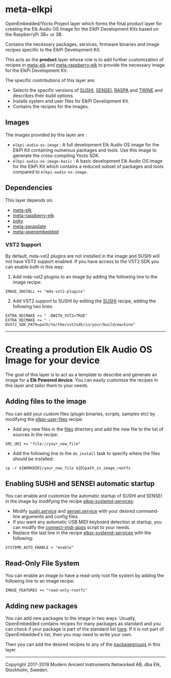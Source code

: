 # meta-elkpi

OpenEmbedded/Yocto Project layer which forms the final product layer for
 creating the Elk Audio OS Image for the ElkPi Development Kits based on the
 RaspberryPi 3B+ or 3B.

Contains the necessary packages, services, firmware binaries and image recipes
 specific to the ElkPi Development Kit.

This acts as the **product** layer whose role is to
add further customization of recipes in
 [meta-elk](https://github.com/elk-audio/meta-elk) and
 [meta-raspberry-elk](https://github.com/elk-audio/meta-raspberrypi-elk) to
 provide the necessary image for the ElkPi Development Kit.

The specific contributions of this layer are:

  * Selects the specific versions of [SUSHI](https://github.com/elk-audio/sushi),
    [SENSEI](https://github.com/elk-audio/sensei),
    [RASPA](https://github.com/elk-audio/raspa) and
    [TWINE](https://github.com/elk-audio/twine) and describes their build options.
  * Installs system and user files for ElkPi Development Kit.
  * Contains the recipes for the images.

## Images

The images provided by this layer are :

  * `elkpi-audio-os-image` : A full development Elk Audio OS image for the ElkPi
       Kit containing numerous packages and tools. Use this image to generate the
       cross-compiling Yocto SDK.
  * `elkpi-audio-os-image-basic` : A basic development Elk Audio OS image for the
     ElkPi Kit which contains a reduced subset of packages and tools compared
     to `elkpi-audio-os-image`.

## Dependencies

This layer depends on:

  * [meta-elk](https://github.com/elk-audio/meta-elk)
  * [meta-raspberry-elk](https://github.com/elk-audio/meta-raspberrypi-elk)
  * [poky](http://git.yoctoproject.org/cgit/cgit.cgi/poky/)
  * [meta-swupdate](https://github.com/sbabic/meta-swupdate)
  * [meta-openembedded](https://git.openembedded.org/meta-openembedded)

### VST2 Support

By default, mda-vst2 plugins are not installed in the image and SUSHI will not
have VST2 support enabled. If you have access to the VST2 SDK you can enable both
in this way:

  1. Add mda-vst2 plugins to an image by adding the following line to the
  image recipe:

```
IMAGE_INSTALL += "mda-vst2-plugins"
```

  2. Add VST2 support to SUSHI by editing the
    [SUSHI](recipes-binaries/sushi/sushi_git.bbappend) recipe, adding the
    following two lines:

```
EXTRA_OECMAKE += " -DWITH_VST2=TRUE"
EXTRA_OECMAKE += " -DVST2_SDK_PATH=path/to/the/vst2sdk/in/your/build/machine"
```

---

# Creating a prodution Elk Audio OS Image for your device
The goal of this layer is to act as a template to describe and generate an
 image for a  **Elk Powered device**. You can easily customize the recipes
 in this layer and tailor them to your needs.

## Adding files to the image

You can add your custom files (plugin binaries, scripts, samples etc) by
 modifying the
 [elkpi-user-files](recipes-core/elkpi-user-files/elkpi-user-files_0.1.bb) recipe:

  * Add any new files in the [files](recipes-core/elkpi-user-files/files)
    directory and add the new file to the list of sources in the recipe:

```
SRC_URI += "file://your_new_file"
```

  * Add the following line to the `do_install` task to specify where the files should
    be installed:

```
cp -r ${WORKDIR}/your_new_file ${D}path_in_image_rootfs
```
 
## Enabling SUSHI and SENSEI automatic startup

You can enable and customize the automatic startup of SUSHI and SENSEI in the
 image by modifying the recipe
 [elkpi-systemd-services](recipes-core/elkpi-systemd-services/elkpi-systemd-services_0.1.bb):

  * Modify [sushi.service](recipes-core/elkpi-systemd-services/files/sushi.service)
    and [sensei.service](recipes-core/elkpi-systemd-services/files/sensei.service)
    with your desired command-line arguments and config files.
  * If you want any automatic USB MIDI keyboard detection at startup, you can modify
    the [connect-midi-apps](recipes-core/elkpi-system-files/files/connect-midi-apps)
    script to your needs.
  * Replace the last line in the recipe
    [elkpi-systemd-services](recipes-core/elkpi-systemd-services/elkpi-systemd-services_0.1.bb)
    with the following:

 ```
 SYSTEMD_AUTO_ENABLE = "enable"
 ```

## Read-Only File System

You can enable an image to have a read-only root file system by adding the following line to an image recipe:

```
IMAGE_FEATURES += "read-only-rootfs"
```

## Adding new packages

You can add new packages to the image in two ways. Usually, OpenEmbedded contains recipes for many packages as standard and you can check if your package is part of the standard list [here](https://layers.openembedded.org/layerindex/branch/warrior/recipes/). If it is not part of OpenEmbedded's list, then you may need to write your own.

Then you can add the desired recipes to any of the [packagegroups](recipes-core/packagegroups) in this layer.

---
Copyright 2017-2019 Modern Ancient Instruments Networked AB, dba Elk, Stockholm, Sweden.
